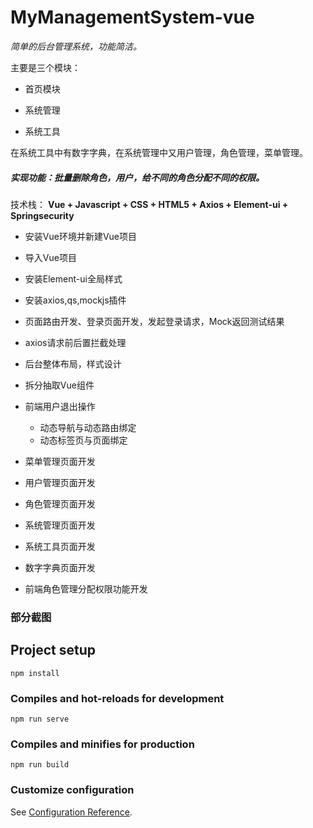 # MyManagementSystem-vue

*简单的后台管理系统，功能简洁。*

主要是三个模块：

- 首页模块

- 系统管理

- 系统工具

在系统工具中有数字字典，在系统管理中又用户管理，角色管理，菜单管理。

##### 实现功能：批量删除角色，用户，给不同的角色分配不同的权限。

技术栈： **Vue + Javascript + CSS + HTML5 + Axios + Element-ui + Springsecurity**

- 安装Vue环境并新建Vue项目
- 导入Vue项目
- 安装Element-ui全局样式
- 安装axios,qs,mockjs插件
- 页面路由开发、登录页面开发，发起登录请求，Mock返回测试结果
- axios请求前后置拦截处理
- 后台整体布局，样式设计
- 拆分抽取Vue组件
- 前端用户退出操作
  - 动态导航与动态路由绑定
  - 动态标签页与页面绑定

- 菜单管理页面开发
- 用户管理页面开发
- 角色管理页面开发
- 系统管理页面开发
- 系统工具页面开发
- 数字字典页面开发
- 前端角色管理分配权限功能开发

### 部分截图



## Project setup

```
npm install
```

### Compiles and hot-reloads for development
```
npm run serve
```

### Compiles and minifies for production
```
npm run build
```

### Customize configuration
See [Configuration Reference](https://cli.vuejs.org/config/).
